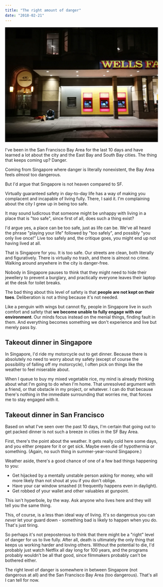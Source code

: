 ```yaml
---
title: "The right amount of danger"
date: "2018-02-21"
---
```


![san francisco wells fargo nick ang blog](images/20180220-IMG_20180220_193047-nickang-blog-1024x768.jpg)

I've been in the San Francisco Bay Area for the last 10 days and have learned a lot about the city and the East Bay and South Bay cities. The thing that keeps coming up? Danger.

Coming from Singapore where danger is literally nonexistent, the Bay Area feels _almost_ too dangerous.

But I'd argue that Singapore is not heaven compared to SF.

Virtually guaranteed safety in day-to-day life has a way of making you complacent and incapable of living fully. There, I said it. I'm complaining about the city I grew up in being too safe.

It may sound ludicrous that someone might be unhappy with living in a place that is "too safe", since first of all, does such a thing exist?

I'd argue yes, a place can be too safe, just as life can be. We've all heard the phrase "playing your life" followed by "too safely", and possibly "you only live once!" Live too safely and, the critique goes, you might end up not having lived at all.

That is Singapore for you. It is too safe. Our streets are clean, both literally and figuratively. There is virtually no trash, and there is almost no crime. Walking around anywhere in the city is danger-free.

Nobody in Singapore pauses to think that they might need to hide their jewellery to prevent a burglary, and practically everyone leaves their laptop at the desk for toilet breaks.

The bad thing about this level of safety is that **people are not kept on their toes**. Deliberation is not a thing because it's not needed.

Like a penguin with wings but cannot fly, people in Singapore live in such comfort and safety that **we become unable to fully engage with our environment**. Our minds focus instead on the menial things, finding fault in them. And everything becomes something we don't experience and live but merely pass by.

## Takeout dinner in Singapore

In Singapore, I'd ride my motorcycle out to get dinner. Because there is absolutely no need to worry about my safety (except of course the possibility of falling off my motorcycle), I often pick on things like the weather to feel miserable about.

When I queue to buy my mixed vegetable rice, my mind is already thinking about what I'm going to do when I'm home. That unresolved argument with a friend, or that obstacle in my project, or whatever. I can do that because there's nothing in the immediate surrounding that worries me, that forces me to stay engaged with it.

## Takeout dinner in San Francisco

Based on what I've seen over the past 10 days, I'm certain that going out to get packed dinner is not such a breeze in cities in the SF Bay Area.

First, there's the point about the weather. It gets really cold here some days, and you either prepare for it or get sick. Maybe even die of hypothermia or something. (Again, no such thing in summer-year-round Singapore.)

Weather aside, there's a good chance of one of a few bad things happening to you:

- Get hijacked by a mentally unstable person asking for money, who will more likely than not shout at you if you don't oblige.
- Have your car window smashed (it frequently happens even in daylight).
- Get robbed of your wallet and other valuables at gunpoint.

This isn't hyperbole, by the way. Ask anyone who lives here and they will tell you the same thing.

This, of course, is a less than ideal way of living. It's so dangerous you can _never_ let your guard down - something bad is likely to happen when you do. That's just tiring.

So perhaps it's not preposterous to think that there might be a "right" level of danger for us to live fully. After all, death is ultimately the only thing that keeps us working harder and loving others. Without the potential to die, I'd probably just watch Netflix all day long for 100 years, and the programs probably wouldn't be all that good, since filmmakers probably can't be bothered either.

The right level of danger is somewhere in between Singapore (not dangerous at all) and the San Francisco Bay Area (too dangerous). That's all I can tell for now.
